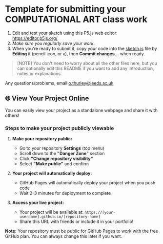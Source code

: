 # Template for submitting your COMPUTATIONAL ART class work

1. Edit and test your sketch using this P5.js web editor: <https://editor.p5js.org/>
2. _Make sure you regularly save your work._
3. When you're ready to submit it, copy your code into the [sketch.js](sketch.js) file by **Editing** it (pencil icon, or `e`), then **Commit changes...** when ready.

> [NOTE]
> You don't need to worry about all the other files here, but you can optionally edit this README if you want to add any introduction, notes or explanations.

Any questions/problems, email <o.thurley@leeds.ac.uk>

## 🌐 View Your Project Online

You can easily view your project as a standalone webpage and share it with others!

### Steps to make your project publicly viewable

1. **Make your repository public:**

   - Go to your repository **Settings** (top menu)
   - Scroll down to the **"Danger Zone"** section
   - Click **"Change repository visibility"**
   - Select **"Make public"** and confirm

2. **Your project will automatically deploy:**

   - GitHub Pages will automatically deploy your project when you push code
   - Wait 2-3 minutes for deployment to complete

3. **Access your live project:**
   - Your project will be available at: `https://[your-username].github.io/[repository-name]`
   - Share this URL with friends or include it in your portfolio!

**Note:** Your repository must be public for GitHub Pages to work with the free GitHub plan. You can always change this later if you want.
